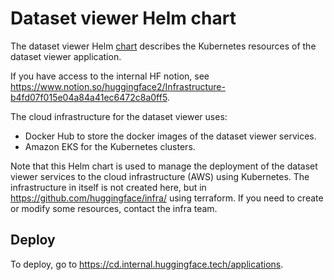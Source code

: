 # Dataset viewer Helm chart

The dataset viewer Helm [chart](https://helm.sh/docs/topics/charts/) describes the Kubernetes resources of the dataset viewer application.

If you have access to the internal HF notion, see https://www.notion.so/huggingface2/Infrastructure-b4fd07f015e04a84a41ec6472c8a0ff5.

The cloud infrastructure for the dataset viewer uses:

- Docker Hub to store the docker images of the dataset viewer services.
- Amazon EKS for the Kubernetes clusters.

Note that this Helm chart is used to manage the deployment of the dataset viewer services to the cloud infrastructure (AWS) using Kubernetes. The infrastructure in itself is not created here, but in https://github.com/huggingface/infra/ using terraform. If you need to create or modify some resources, contact the infra team.

## Deploy

To deploy, go to https://cd.internal.huggingface.tech/applications.
